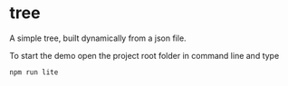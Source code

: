 # tree
A simple tree, built dynamically from a json file.

To start the demo open the project root folder in command line and type
```
npm run lite
```
